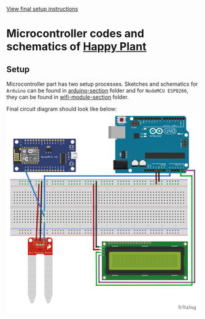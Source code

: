 [View final setup instructions](https://github.com/farhan2077/happy-plant#setup)

<h1>Microcontroller codes and schematics of <a href="https://github.com/farhan2077/happy-plant">Happy Plant</a> </h1>

## Setup

Microcontroller part has two setup processes. Sketches and schematics for `Arduino` can be found in [arduino-section](https://github.com/farhan2077/happy-plant/blob/main/microcontroller/arduino-section) folder and for `NodeMCU ESP8266`, they can be found in [wifi-module-section](https://github.com/farhan2077/happy-plant/blob/main/microcontroller/wifi-module-section) folder.

Final circuit diagram should look like below:
![final-schematics](./final-schematics.png)
